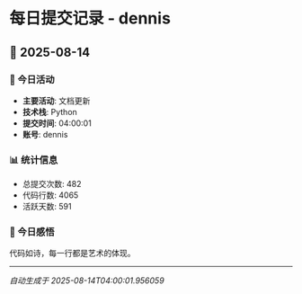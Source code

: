 # 每日提交记录 - dennis

## 📅 2025-08-14

### 🎯 今日活动
- **主要活动**: 文档更新
- **技术栈**: Python
- **提交时间**: 04:00:01
- **账号**: dennis

### 📊 统计信息
- 总提交次数: 482
- 代码行数: 4065
- 活跃天数: 591

### 💭 今日感悟
代码如诗，每一行都是艺术的体现。

---
*自动生成于 2025-08-14T04:00:01.956059*
